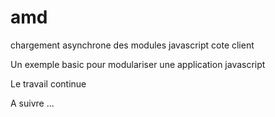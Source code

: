 amd
===

chargement asynchrone des modules javascript cote client

Un exemple basic pour modulariser une application javascript

Le travail continue

A suivre ...
